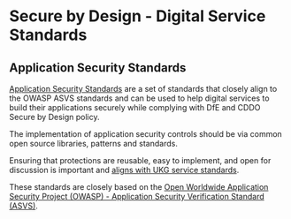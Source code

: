# Secure by Design - Digital Service Standards 

## Application Security Standards

[Application Security Standards](Application%20Security%20Standards/application_security_standards) are a set of standards that closely align to the OWASP ASVS standards and can be used to help digital services to build their applications securely while complying with DfE and CDDO Secure by Design policy.

The implementation of application security controls should be via common open source libraries, patterns and standards. 

Ensuring that protections are reusable, easy to implement, and open for discussion is important and [aligns with UKG service standards](https://www.gov.uk/service-manual/technology/working-with-open-standards). 

These standards are closely based on the [Open Worldwide Application Security Project (OWASP) - Application Security Verification Standard (ASVS)](https://owasp.org/www-project-application-security-verification-standard/).